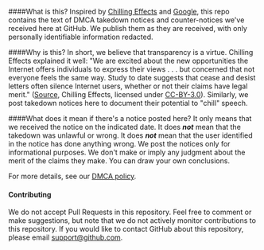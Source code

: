 ####What is this? 
Inspired by [Chilling Effects](https://www.chillingeffects.org/topics/1) and [Google](https://developers.google.com/storage/docs/dmca), this repo contains the text of DMCA takedown notices and counter-notices we've received here at GitHub. We publish them as they are received, with only personally identifiable information redacted.

####Why is this?
In short, we believe that transparency is a virtue. Chilling Effects explained it well: "We are excited about the new opportunities the Internet offers individuals to express their views . . . but concerned that not everyone feels the same way. Study to date suggests that cease and desist letters often silence Internet users, whether or not their claims have legal merit." ([Source](https://web.archive.org/web/20140910215559/https://www.chillingeffects.org/about), Chilling Effects, licensed under [CC-BY-3.0](http://creativecommons.org/licenses/by/3.0/us/)). Similarly, we post takedown notices here to document their potential to "chill" speech.

####What does it mean if there's a notice posted here?
It only means that we received the notice on the indicated date. It does ***not*** mean that the takedown was unlawful or wrong. It does ***not*** mean that the user identified in the notice has done anything wrong. We post the notices only for informational purposes. We don't make or imply any judgment about the merit of the claims they make. You can draw your own conclusions.

For more details, see our [DMCA policy](http://help.github.com/dmca-takedown/).

#### Contributing
We do not accept Pull Requests in this repository. Feel free to comment or make suggestions, but note that we do not actively monitor contributions to this repository. If you would like to contact GitHub about this repository, please email support@github.com.
 
